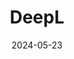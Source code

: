 ---  
layout: startup_page  
title: "DeepL"  
id: "deepl.com"  
permalink: "/deepldeepl.com05232024/"  
website: "https://www.deepl.com"  
funding_round: "Growth Round"  
funding_amount: "$300M"  
investors: "Index Ventures, ICONIQ Growth, Teachers’ Venture Growth, IVP, Atomico, WiL"  
about: "DeepL is a language AI company offering cutting-edge translation and writing solutions powered by specialized AI models. Their platform provides accurate and efficient language services for businesses, reducing costs and improving communication across various applications. DeepL boasts a large customer network of businesses, governments, and organizations globally."  
markets: "AI, Language Technology, Business/Productivity Software, Application Software"  
hq: "Cologne, North Rhine-Westphalia, Germany"  
founded_year: "2009"  
linkedin: "https://www.linkedin.com/company/deepl"  
twitter: "https://twitter.com/DeepLcom"  
instagram: ""  
facebook: "https://www.facebook.com/DeepLcom"  
crunchbase: ""  
pitchbook: "https://pitchbook.com/profiles/company/56947-42"  

date_display: "23-May-2024"  
date: "2024-05-23"

# SEO Optimization  
meta_title: "DeepL - Growth Round Funding ($300M)"  
meta_description: "DeepL, DeepL is a language AI company offering cutting-edge translation and writing solutions powered by specialized AI models. Their platform provides accur..."  
meta_keywords: "DeepL, AI, Language Technology, Business/Productivity Software, Application Software, Growth Round funding"  
canonical_url: "https://startup.projectstartups.com/deepldeepl.com05232024/"  
---